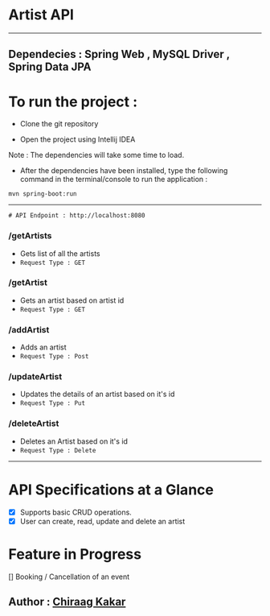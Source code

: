 # Artist API
---
Dependecies : Spring Web , MySQL Driver , Spring Data JPA
---

# To run the project : 

* Clone the git repository

* Open the project using Intellij IDEA

Note : The dependencies will take some time to load.

* After the dependencies have been installed, type the following command in the terminal/console to run the application :
```
mvn spring-boot:run
```


---

```
# API Endpoint : http://localhost:8080
```

### /getArtists
* Gets list of all the artists
* `Request Type : GET`

### /getArtist
* Gets an artist based on artist id
* `Request Type : GET`


### /addArtist
* Adds an artist 
* `Request Type : Post`

### /updateArtist
* Updates the details of an artist based on it's id
* `Request Type : Put`

### /deleteArtist
* Deletes an Artist based on it's id
* `Request Type : Delete`


---


# API Specifications at a Glance
- [x] Supports basic CRUD operations.
- [x] User can create, read, update and delete an artist

# Feature in Progress
[] Booking / Cancellation of an event 


## Author : [Chiraag Kakar](https://github.com/chiraag-kakar)
